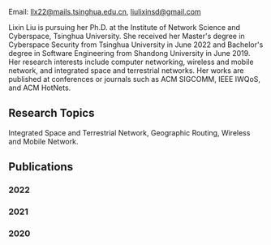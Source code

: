 Email: llx22@mails.tsinghua.edu.cn, liulixinsd@gmail.com

Lixin Liu is pursuing her Ph.D. at the Institute of Network Science and Cyberspace, Tsinghua University.
She received her Master's degree in Cyberspace Security from Tsinghua University in June 2022 and Bachelor's degree in Software Engineering from Shandong University in June 2019.
Her research interests include computer networking, wireless and mobile network, and integrated space and terrestrial networks. 
Her works are published at conferences or journals such as ACM SIGCOMM, IEEE IWQoS, and ACM HotNets.

## Research Topics

Integrated Space and Terrestrial Network, Geographic Routing, Wireless and Mobile Network.

## Publications
### 2022

### 2021

### 2020

